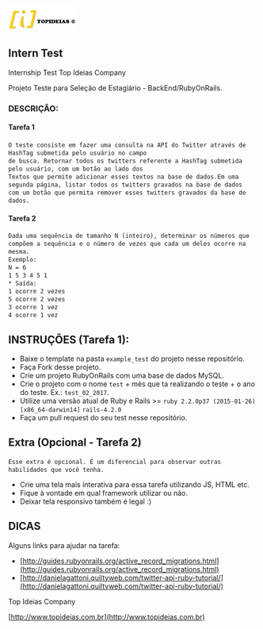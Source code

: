 ![topideias logo](topideias.png)
## Intern Test
Internship Test Top Ideias Company

Projeto Teste para Seleção de Estagiário - BackEnd/RubyOnRails.

### DESCRIÇÃO:


#### Tarefa 1
    O teste consiste em fazer uma consulta na API do Twitter através de HashTag submetida pelo usuário no campo 
    de busca. Retornar todos os twitters referente a HashTag submetida pelo usuário, com um botão ao lado dos 
    Textos que permite adicionar esses textos na base de dados.Em uma 
    segunda página, listar todos os twitters gravados na base de dados 
    com um botão que permita remover esses twitters gravados da base de dados.

#### Tarefa 2
    Dada uma sequência de tamanho N (inteiro), determinar os números que compõem a sequência e o número de vezes que cada um deles ocorre na mesma.
	Exemplo:
	N = 6
	1 5 3 4 5 1
	* Saída:
	1 ocorre 2 vezes
	5 ocorre 2 vezes
	3 ocorre 1 vez
	4 ocorre 1 vez


## INSTRUÇÕES (Tarefa 1):

- Baixe o template na pasta `example_test` do projeto nesse repositório.
- Faça Fork desse projeto.
- Crie um projeto RubyOnRails com uma base de dados MySQL.
- Crie o projeto com o nome `test` + mês que ta realizando o teste + o ano do teste. Ex.: `test_02_2017`. 
- Utilize uma versão atual de Ruby e Rails >= `ruby 2.2.0p37 (2015-01-26) [x86_64-darwin14]`
`rails-4.2.0`
- Faça um pull request do seu test nesse repositório.

## Extra (Opcional - Tarefa 2)


    Esse extra é opcional. É um diferencial para observar outras habilidades que você tenha.

- Crie uma tela mais interativa para essa tarefa utilizando JS, HTML etc.
- Fique à vontade em qual framework utilizar ou não.
- Deixar tela responsivo também é legal :)


## DICAS

Alguns links para ajudar na tarefa:

- [http://guides.rubyonrails.org/active_record_migrations.html](http://guides.rubyonrails.org/active_record_migrations.html)
- [http://danielagattoni.quiltyweb.com/twitter-api-ruby-tutorial/](http://danielagattoni.quiltyweb.com/twitter-api-ruby-tutorial/)








Top Ideias Company

[http://www.topideias.com.br](http://www.topideias.com.br)
